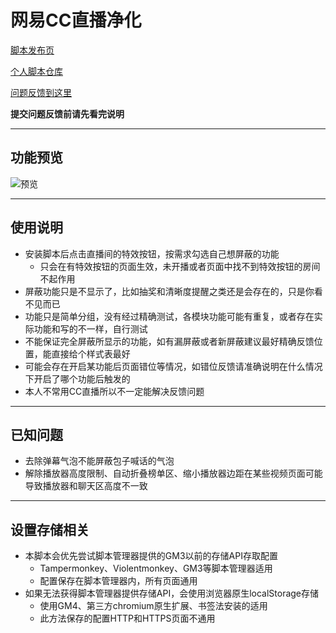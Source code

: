 网易CC直播净化
=======================

[脚本发布页](https://greasyfork.org/scripts/382065)

[个人脚本仓库](https://github.com/indefined/UserScripts)

[问题反馈到这里](https://github.com/indefined/UserScripts/issues)

**提交问题反馈前请先看完说明**

-------------------------
## 功能预览

![预览](https://greasyfork.org/system/screenshots/screenshots/000/015/035/original/preview.jpg)

-------------------------
## 使用说明

- 安装脚本后点击直播间的特效按钮，按需求勾选自己想屏蔽的功能
  - 只会在有特效按钮的页面生效，未开播或者页面中找不到特效按钮的房间不起作用
- 屏蔽功能只是不显示了，比如抽奖和清晰度提醒之类还是会存在的，只是你看不见而已
- 功能只是简单分组，没有经过精确测试，各模块功能可能有重复，或者存在实际功能和写的不一样，自行测试
- 不能保证完全屏蔽所显示的功能，如有漏屏蔽或者新屏蔽建议最好精确反馈位置，能直接给个样式表最好
- 可能会存在开启某功能后页面错位等情况，如错位反馈请准确说明在什么情况下开启了哪个功能后触发的
- 本人不常用CC直播所以不一定能解决反馈问题

-------------------------
## 已知问题
- 去除弹幕气泡不能屏蔽包子喊话的气泡
- 解除播放器高度限制、自动折叠榜单区、缩小播放器边距在某些视频页面可能导致播放器和聊天区高度不一致

-------------------------
## 设置存储相关

- 本脚本会优先尝试脚本管理器提供的GM3以前的存储API存取配置
  - Tampermonkey、Violentmonkey、GM3等脚本管理器适用
  - 配置保存在脚本管理器内，所有页面通用
- 如果无法获得脚本管理器提供存储API，会使用浏览器原生localStorage存储
  - 使用GM4、第三方chromium原生扩展、书签法安装的适用
  - 此方法保存的配置HTTP和HTTPS页面不通用
